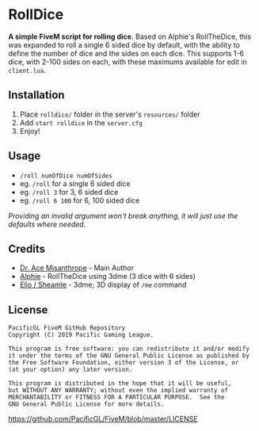 # RollDice
**A simple FiveM script for rolling dice.** Based on Alphie's RollTheDice, this was expanded to roll a single 6 sided dice by default, with the ability to define the number of dice and the sides on each dice. This supports 1-6 dice, with 2-100 sides on each, with these maximums available for edit in `client.lua`.


## Installation
1. Place `rolldice/` folder in the server's `resources/` folder
2. Add `start rolldice` in the `server.cfg`
3. Enjoy!

## Usage
* `/roll numOfDice numOfSides`
* eg. `/roll` for a single 6 sided dice
* eg. `/roll 3` for 3, 6 sided dice
* eg. `/roll 6 100` for 6, 100 sided dice

*Providing an invalid argument won't break anything, it will just use the defaults where needed.*

## Credits
* [Dr. Ace Misanthrope](https://github.com/FlyingAce015) - Main Author
* [Alphie](https://www.twitch.tv/alphietv) - RollTheDice using 3dme (3 dice with 6 sides)
* [Elio / Sheamle](https://github.com/Sheamle/3dme) - 3dme; 3D display of `/me` command

## License
    PacificGL FiveM GitHub Repository
    Copyright (C) 2019 Pacific Gaming League.

    This program is free software: you can redistribute it and/or modify
    it under the terms of the GNU General Public License as published by
    the Free Software Foundation, either version 3 of the License, or
    (at your option) any later version.

    This program is distributed in the hope that it will be useful,
    but WITHOUT ANY WARRANTY; without even the implied warranty of
    MERCHANTABILITY or FITNESS FOR A PARTICULAR PURPOSE.  See the
    GNU General Public License for more details.
https://github.com/PacificGL/FiveM/blob/master/LICENSE
